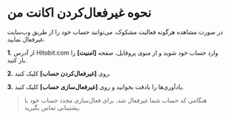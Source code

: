 # نحوه غیرفعال‌کردن اکانت من

در صورت مشاهده هرگونه فعالیت مشکوک، می‌توانید حساب خود را از طریق وب‌سایت غیرفعال نمایید.

**1.**	از آدرس Hitobit.com وارد حساب خود شوید و از منوی پروفایل، صفحه **[امنیت]** را باز کنید.

**2.**	روی **[غیرفعال‌کردن حساب]** کلیک کنید.

**3.**	یادآوری‌ها را بادقت بخوانید و روی **[غیرفعال‌سازی حساب]** کلیک کنید.

> هنگامی که حساب شما غیرفعال شد، برای فعال‌سازی مجدد حساب خود با پشتیبانی تماس بگیرید.
